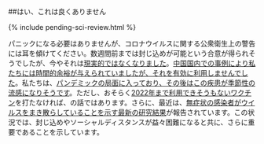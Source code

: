##はい、これは良くありません

{% include pending-sci-review.html %}

パニックになる必要はありませんが、コロナウイルスに関する公衆衛生上の警告には耳を傾けてください。数週間前までは封じ込めが可能という合意が得られそうでしたが、今やそれは[現実的ではなくなりました](https://twitter.com/uwmnewsroom/status/1236020906956189696)。[中国国内での事例により私たちには時間的余裕が与えられていましたが、それを有効に利用しませんでした](https://twitter.com/florian_krammer/status/1236344865924972545)。私たちは、[パンデミックの局面に入っており、その後はこの疾患が季節性の流感になりそうです](https://twitter.com/NAChristakis/status/1235983934187544578)。ただし、おそらく[2022年まで利用できそうもないワクチン](https://www.politico.com/news/2020/03/05/coronavirus-trump-vaccine-rhetoric-121796?nname=playbook&nid=0000014f-1646-d88f-a1cf-5f46b7bd0000&nrid=0000014e-f0fe-dd93-ad7f-f8ff7e290000&nlid=630318)を打たなければ、の話ではあります。さらに、最近は、[無症状の感染者がウイルスをまき散らしていることを示す最新の研究結果](https://www.cnn.com/2020/03/14/health/coronavirus-asymptomatic-spread/index.html)が報告されています。この状況では、封じ込めやソーシャルディスタンスが益々困難になると共に、さらに重要であることを示しています。

